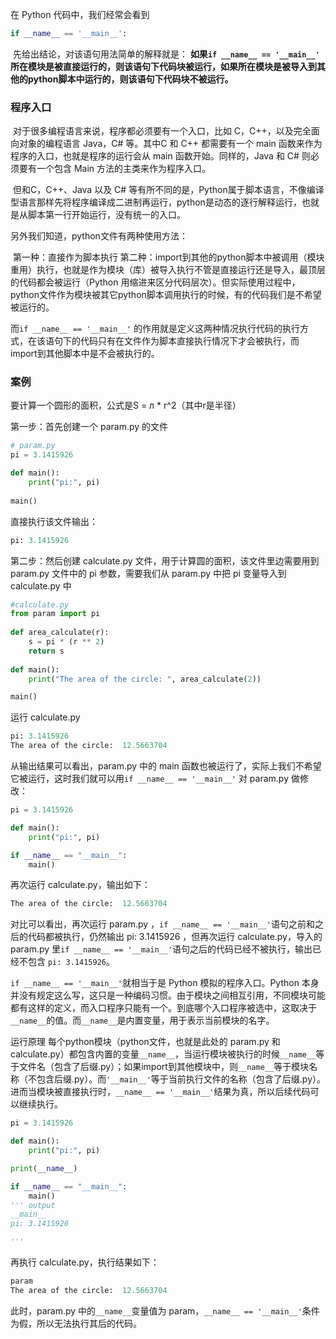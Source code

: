 在 Python 代码中，我们经常会看到

```py
if __name__ == '__main__':
```

​		先给出结论，对该语句用法简单的解释就是： **如果`if __name__ == '__main__'` 所在模块是被直接运行的，则该语句下代码块被运行，如果所在模块是被导入到其他的python脚本中运行的，则该语句下代码块不被运行。**

### 程序入口
​		对于很多编程语言来说，程序都必须要有一个入口，比如 C，C++，以及完全面向对象的编程语言 Java，C# 等。其中C 和 C++ 都需要有一个 main 函数来作为程序的入口，也就是程序的运行会从 main 函数开始。同样的，Java 和 C# 则必须要有一个包含 Main 方法的主类来作为程序入口。

​		但和C，C++、Java 以及 C# 等有所不同的是，Python属于脚本语言，不像编译型语言那样先将程序编译成二进制再运行，python是动态的逐行解释运行，也就是从脚本第一行开始运行，没有统一的入口。

另外我们知道，python文件有两种使用方法：

​		第一种：直接作为脚本执行
​		第二种：import到其他的python脚本中被调用（模块重用）执行，也就是作为模块（库）被导入执行
​		不管是直接运行还是导入，最顶层的代码都会被运行（Python 用缩进来区分代码层次）。但实际使用过程中，python文件作为模块被其它python脚本调用执行的时候，有的代码我们是不希望被运行的。

而`if __name__ == '__main__'` 的作用就是定义这两种情况执行代码的执行方式，在该语句下的代码只有在文件作为脚本直接执行情况下才会被执行，而import到其他脚本中是不会被执行的。

### 案例

要计算一个圆形的面积，公式是S = л * r^2（其中r是半径）

第一步：首先创建一个 param.py 的文件

```py
# param.py
pi = 3.1415926

def main():
    print("pi:", pi)
 
main()
```

直接执行该文件输出：

```py
pi: 3.1415926
```

第二步：然后创建 calculate.py 文件，用于计算圆的面积，该文件里边需要用到 param.py 文件中的 pi 参数，需要我们从 param.py 中把 pi 变量导入到 calculate.py 中

```py
#calculate.py
from param import pi
 
def area_calculate(r):
    s = pi * (r ** 2)	
    return s
 
def main():
    print("The area of the circle: ", area_calculate(2))

main()
```

运行 calculate.py

```py
pi: 3.1415926
The area of the circle:  12.5663704
```

从输出结果可以看出，param.py 中的 main 函数也被运行了，实际上我们不希望它被运行，这时我们就可以用`if __name__ == '__main__'` 对 param.py 做修改：

```py
pi = 3.1415926

def main():
    print("pi:", pi)

if __name__ == "__main__":
    main()
```

再次运行 calculate.py，输出如下：

```py
The area of the circle:  12.5663704
```

对比可以看出，再次运行 param.py ，`if __name__ == '__main__'`语句之前和之后的代码都被执行，仍然输出 pi: 3.1415926 ，但再次运行 calculate.py，导入的 param.py 里`if __name__ == '__main__'`语句之后的代码已经不被执行，输出已经不包含 `pi: 3.1415926`。

`if __name__ == '__main__'`就相当于是 Python 模拟的程序入口。Python 本身并没有规定这么写，这只是一种编码习惯。由于模块之间相互引用，不同模块可能都有这样的定义，而入口程序只能有一个。到底哪个入口程序被选中，这取决于`__name__`的值。而`__name__`是内置变量，用于表示当前模块的名字。

运行原理
每个python模块（python文件，也就是此处的 param.py 和 calculate.py）都包含内置的变量`__name__`，当运行模块被执行的时候`__name__`等于文件名（包含了后缀.py）；如果import到其他模块中，则`__name__`等于模块名称（不包含后缀.py）。而`'__main__'`等于当前执行文件的名称（包含了后缀.py）。进而当模块被直接执行时，`__name__ == '__main__'`结果为真，所以后续代码可以继续执行。

```py
pi = 3.1415926

def main():
    print("pi:", pi)

print(__name__)

if __name__ == "__main__":
    main()
''' output
__main__
pi: 3.1415926

'''
```

再执行 calculate.py，执行结果如下：

```py
param
The area of the circle:  12.5663704
```

此时，param.py 中的`__name__`变量值为 param，`__name__ == '__main__'`条件为假，所以无法执行其后的代码。